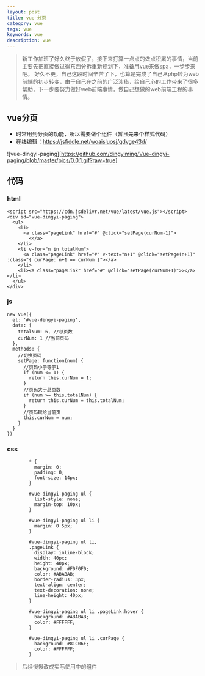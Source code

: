 ```yaml
---
layout: post
title: vue-分页
category: vue
tags: vue
keywords: vue
description: vue
---
```


>新工作加班了好久终于放假了，接下来打算一点点的做点积累的事情，当前主要先把直接做过得东西分拆重新规划下，准备用vue来做spa，一步步来吧。
> 好久不更，自己这段时间辛苦了下，也算是完成了自己从php转为web前端的初步转变，由于自己在之前的广泛涉猎，给自己心的工作带来了很多帮助，下一步要努力做好web前端事情，做自己想做的web前端工程的事情。

## vue分页

* 时常用到分页的功能，所以需要做个组件（暂且先来个样式代码）
* 在线编辑：https://jsfiddle.net/woaisluosj/qdvge43d/

![vue-dingyi-paging][https://github.com/dingyiming/Vue-dingyi-paging/blob/master/pics/0.0.1.gif?raw=true]

## 代码

### html

```
<script src="https://cdn.jsdelivr.net/vue/latest/vue.js"></script>
<div id="vue-dingyi-paging">
  <ul>
    <li>
      <a class="pageLink" href="#" @click="setPage(curNum-1)">
        <</a>
    </li>
    <li v-for="n in totalNum">
      <a class="pageLink" href="#" v-text="n+1" @click="setPage(n+1)" :class="{ curPage: n+1 == curNum }"></a>
    </li>
    <li><a class="pageLink" href="#" @click="setPage(curNum+1)">></a></li>
  </ul>
</div>

```

### js

```
new Vue({
  el: '#vue-dingyi-paging',
  data: {
    totalNum: 6, //总页数
    curNum: 1 //当前页码
  },
  methods: {
    //切换页码
    setPage: function(num) {
      //页码小于等于1
      if (num <= 1) {
        return this.curNum = 1;
      }
      //页码大于总页数
      if (num >= this.totalNum) {
        return this.curNum = this.totalNum;
      }
      //页码赋给当前页
      this.curNum = num;
    }
  }
})

```

### css

```
        * {
          margin: 0;
          padding: 0;
          font-size: 14px;
        }

        #vue-dingyi-paging ul {
          list-style: none;
          margin-top: 10px;
        }

        #vue-dingyi-paging ul li {
          margin: 0 5px;
        }

        #vue-dingyi-paging ul li,
        .pageLink {
          display: inline-block;
          width: 40px;
          height: 40px;
          background: #F0F0F0;
          color: #ABABAB;
          border-radius: 3px;
          text-align: center;
          text-decoration: none;
          line-height: 40px;
        }

        #vue-dingyi-paging ul li .pageLink:hover {
          background: #ABABAB;
          color: #FFFFFF;
        }

        #vue-dingyi-paging ul li .curPage {
          background: #81C06F;
          color: #FFFFFF;
        }

```

> 后续慢慢改成实际使用中的组件
